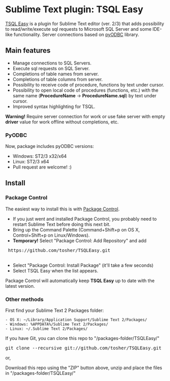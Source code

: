 # Sublime Text plugin: TSQL Easy

[TSQL Easy](https://github.com/tosher/TSQLEasy) is a plugin for Sublime Text editor (ver. 2/3) that adds possibility to read/write/execute sql requests to Microsoft SQL Server and some IDE-like functionality.
Server connections based on [pyODBC](https://code.google.com/p/pyodbc/) library.

## Main features
* Manage connections to SQL Servers.
* Execute sql requests on SQL Server.
* Completions of table names from server.
* Completions of table columns from server.
* Possibility to receive code of procedure, functions by text under cursor.
* Possibility to open local code of procedures (functions, etc.) with the same name (**ProcedureName** -> **ProcedureName.sql**) by text under cursor.
* Improved syntax highlighting for TSQL.

**Warning!** Require server connection for work or use fake server with empty **driver** value for work offline without completions, etc.

### PyODBC
Now, package includes pyODBC versions:
* Windows: ST2/3 x32/x64
* Linux: ST2/3 x64
* Pull request are welcome! :)

## Install

### Package Control
The easiest way to install this is with [Package Control](http://wbond.net/sublime\_packages/package\_control).

 * If you just went and installed Package Control, you probably need to restart Sublime Text before doing this next bit.
 * Bring up the Command Palette (Command+Shift+p on OS X, Control+Shift+p on Linux/Windows).
 * **Temporary!** Select "Package Control: Add Repository" and add
 <pre>
 https://github.com/tosher/TSQLEasy.git
 </pre>
 * Select "Package Control: Install Package" (it'll take a few seconds)
 * Select TSQL Easy when the list appears.

Package Control will automatically keep **TSQL Easy** up to date with the latest version.

### Other methods
First find your Sublime Text 2 Packages folder:

    - OS X: ~/Library/Application Support/Sublime Text 2/Packages/
    - Windows: %APPDATA%/Sublime Text 2/Packages/
    - Linux: ~/.Sublime Text 2/Packages/

If you have Git, you can clone this repo to "/packages-folder/TSQLEasy/"
<pre>
git clone --recursive git://github.com/tosher/TSQLEasy.git
</pre>
or,

Download this repo using the "ZIP" button above, unzip and place the files in "/packages-folder/TSQLEasy/"

